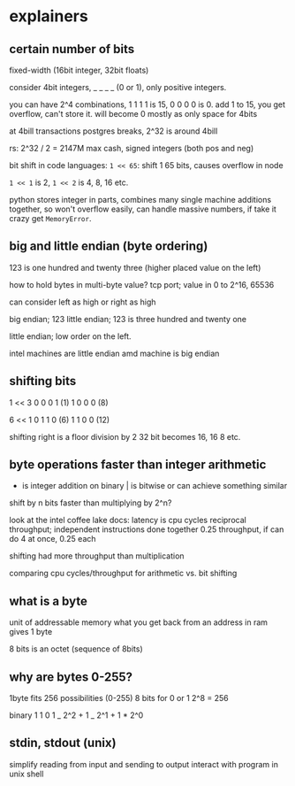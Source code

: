 # explainers

## certain number of bits

fixed-width (16bit integer, 32bit floats)

consider 4bit integers, \_ \_ \_ \_ (0 or 1), only positive integers.

you can have 2^4 combinations, 1 1 1 1 is 15, 0 0 0 0 is 0.
add 1 to 15, you get overflow, can't store it. will become 0 mostly as only space for 4bits

at 4bill transactions postgres breaks, 2^32 is around 4bill

rs: 2^32 / 2 = 2147M max cash, signed integers (both pos and neg)

bit shift in code languages:
`1 << 65`: shift 1 65 bits, causes overflow in node

`1 << 1` is 2, `1 << 2` is 4, 8, 16 etc.

python stores integer in parts, combines many single machine additions together, so won't overflow easily, can handle massive numbers, if take it crazy get `MemoryError`.

## big and little endian (byte ordering)

123 is one hundred and twenty three (higher placed value on the left)

how to hold bytes in multi-byte value?
tcp port; value in 0 to 2^16, 65536

can consider left as high or right as high

big endian; 123
little endian; 123 is three hundred and twenty one

little endian; low order on the left.

intel machines are little endian
amd machine is big endian

## shifting bits

1 << 3
0 0 0 1 (1)
1 0 0 0 (8)

6 << 1
0 1 1 0 (6)
1 1 0 0 (12)

shifting right is a floor division by 2
32 bit becomes 16, 16 8 etc.

## byte operations faster than integer arithmetic

- is integer addition on binary
  | is bitwise or can achieve something similar

shift by n bits faster than multiplying by 2^n?

look at the intel coffee lake docs: latency is cpu cycles
reciprocal throughput; independent instructions done together
0.25 throughput, if can do 4 at once, 0.25 each

shifting had more throughput than multiplication

comparing cpu cycles/throughput for arithmetic vs. bit shifting

## what is a byte

unit of addressable memory
what you get back from an address in ram gives 1 byte

8 bits is an octet (sequence of 8bits)

## why are bytes 0-255?

1byte fits 256 possibilities (0-255)
8 bits for 0 or 1
2^8 = 256

binary 1 1 0
1 _ 2^2 + 1 _ 2^1 + 1 \* 2^0

## stdin, stdout (unix)

simplify reading from input and sending to output
interact with program in unix shell
